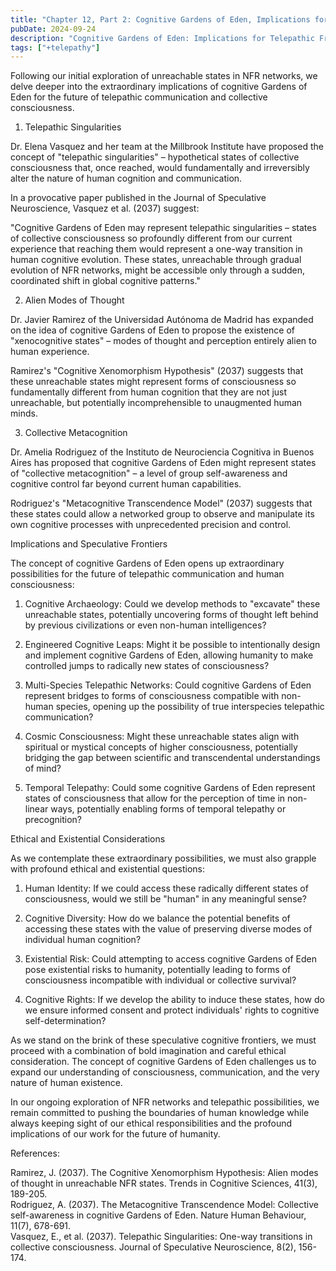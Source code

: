 ```yaml
---
title: "Chapter 12, Part 2: Cognitive Gardens of Eden, Implications for Telepathic Frontiers"
pubDate: 2024-09-24
description: "Cognitive Gardens of Eden: Implications for Telepathic Frontiers"
tags: ["+telepathy"]
---
```


Following our initial exploration of unreachable states in NFR networks, we delve deeper into the extraordinary implications of cognitive Gardens of Eden for the future of telepathic communication and collective consciousness.

1. Telepathic Singularities

Dr. Elena Vasquez and her team at the Millbrook Institute have proposed the concept of "telepathic singularities" – hypothetical states of collective consciousness that, once reached, would fundamentally and irreversibly alter the nature of human cognition and communication.

In a provocative paper published in the Journal of Speculative Neuroscience, Vasquez et al. (2037) suggest:

"Cognitive Gardens of Eden may represent telepathic singularities – states of collective consciousness so profoundly different from our current experience that reaching them would represent a one-way transition in human cognitive evolution. These states, unreachable through gradual evolution of NFR networks, might be accessible only through a sudden, coordinated shift in global cognitive patterns."

2. Alien Modes of Thought

Dr. Javier Ramirez of the Universidad Autónoma de Madrid has expanded on the idea of cognitive Gardens of Eden to propose the existence of "xenocognitive states" – modes of thought and perception entirely alien to human experience.

Ramirez's "Cognitive Xenomorphism Hypothesis" (2037) suggests that these unreachable states might represent forms of consciousness so fundamentally different from human cognition that they are not just unreachable, but potentially incomprehensible to unaugmented human minds.

3. Collective Metacognition

Dr. Amelia Rodriguez of the Instituto de Neurociencia Cognitiva in Buenos Aires has proposed that cognitive Gardens of Eden might represent states of "collective metacognition" – a level of group self-awareness and cognitive control far beyond current human capabilities.

Rodriguez's "Metacognitive Transcendence Model" (2037) suggests that these states could allow a networked group to observe and manipulate its own cognitive processes with unprecedented precision and control.

Implications and Speculative Frontiers

The concept of cognitive Gardens of Eden opens up extraordinary possibilities for the future of telepathic communication and human consciousness:

1. Cognitive Archaeology: Could we develop methods to "excavate" these unreachable states, potentially uncovering forms of thought left behind by previous civilizations or even non-human intelligences?

2. Engineered Cognitive Leaps: Might it be possible to intentionally design and implement cognitive Gardens of Eden, allowing humanity to make controlled jumps to radically new states of consciousness?

3. Multi-Species Telepathic Networks: Could cognitive Gardens of Eden represent bridges to forms of consciousness compatible with non-human species, opening up the possibility of true interspecies telepathic communication?

4. Cosmic Consciousness: Might these unreachable states align with spiritual or mystical concepts of higher consciousness, potentially bridging the gap between scientific and transcendental understandings of mind?

5. Temporal Telepathy: Could some cognitive Gardens of Eden represent states of consciousness that allow for the perception of time in non-linear ways, potentially enabling forms of temporal telepathy or precognition?

Ethical and Existential Considerations

As we contemplate these extraordinary possibilities, we must also grapple with profound ethical and existential questions:

1. Human Identity: If we could access these radically different states of consciousness, would we still be "human" in any meaningful sense?

2. Cognitive Diversity: How do we balance the potential benefits of accessing these states with the value of preserving diverse modes of individual human cognition?

3. Existential Risk: Could attempting to access cognitive Gardens of Eden pose existential risks to humanity, potentially leading to forms of consciousness incompatible with individual or collective survival?

4. Cognitive Rights: If we develop the ability to induce these states, how do we ensure informed consent and protect individuals' rights to cognitive self-determination?

As we stand on the brink of these speculative cognitive frontiers, we must proceed with a combination of bold imagination and careful ethical consideration. The concept of cognitive Gardens of Eden challenges us to expand our understanding of consciousness, communication, and the very nature of human existence.

In our ongoing exploration of NFR networks and telepathic possibilities, we remain committed to pushing the boundaries of human knowledge while always keeping sight of our ethical responsibilities and the profound implications of our work for the future of humanity.

References:

Ramirez, J. (2037). The Cognitive Xenomorphism Hypothesis: Alien modes of thought in unreachable NFR states. Trends in Cognitive Sciences, 41(3), 189-205.  
Rodriguez, A. (2037). The Metacognitive Transcendence Model: Collective self-awareness in cognitive Gardens of Eden. Nature Human Behaviour, 11(7), 678-691.  
Vasquez, E., et al. (2037). Telepathic Singularities: One-way transitions in collective consciousness. Journal of Speculative Neuroscience, 8(2), 156-174.